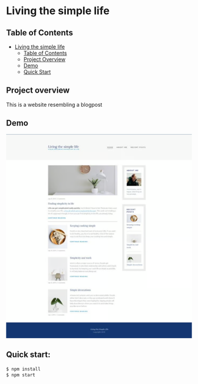 # Living the simple life

## Table of Contents

- [Living the simple life](#living-the-simple-life)
  - [Table of Contents](#table-of-contents)
  - [Project Overview](#project-overview)
  - [Demo](#demo)
  - [Quick Start](#quick-start)

## Project overview
This is a website resembling a blogpost

## Demo
![website screenshot](/img/sample.PNG)

## Quick start:

```
$ npm install
$ npm start
````